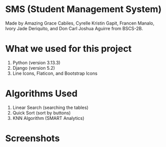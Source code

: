 # SMS (Student Management System)

Made by Amazing Grace Cabiles, Cyrelle Kristin Gapit, Francen Manalo, Ivory Jade Deriquito, and Don Carl Joshua Aguirre from BSCS-2B.

# What we used for this project
1. Python (version 3.13.3)
2. Django (version 5.2)
3. Line Icons, Flaticon, and Bootstrap Icons 

# Algorithms Used
1. Linear Search (searching the tables)
2. Quick Sort (sort by buttons)
3. KNN Algorithm (SMART Analytics)

# Screenshots
